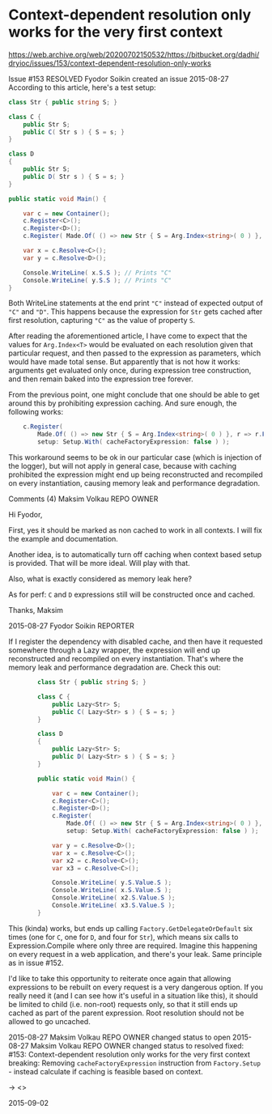 
# Context-dependent resolution only works for the very first context

https://web.archive.org/web/20200702150532/https://bitbucket.org/dadhi/dryioc/issues/153/context-dependent-resolution-only-works

Issue #153 RESOLVED
Fyodor Soikin created an issue 2015-08-27
According to this article, here's a test setup:

```c#
class Str { public string S; }

class C {
    public Str S;
    public C( Str s ) { S = s; }
}

class D
{
    public Str S;
    public D( Str s ) { S = s; }
}

public static void Main() {

    var c = new Container();
    c.Register<C>();
    c.Register<D>();
    c.Register( Made.Of( () => new Str { S = Arg.Index<string>( 0 ) }, r => r.Parent.ImplementationType.Name ) );

    var x = c.Resolve<C>();
    var y = c.Resolve<D>();

    Console.WriteLine( x.S.S ); // Prints "C"
    Console.WriteLine( y.S.S ); // Prints "C"
}
```

Both WriteLine statements at the end print `"C"` instead of expected output of `"C"` and `"D"`.
This happens because the expression for `Str` gets cached after first resolution, capturing `"C"` as the value of property `S`.

After reading the aforementioned article, I have come to expect that the values for `Arg.Index<T>` would be evaluated on each resolution given that particular request, and then passed to the expression as parameters, which would have made total sense.
But apparently that is not how it works: arguments get evaluated only once, during expression tree construction, and then remain baked into the expression tree forever.

From the previous point, one might conclude that one should be able to get around this by prohibiting expression caching. And sure enough, the following works:

```c#
    c.Register( 
        Made.Of( () => new Str { S = Arg.Index<string>( 0 ) }, r => r.Parent.ImplementationType.Name ),
        setup: Setup.With( cacheFactoryExpression: false ) );
```

This workaround seems to be ok in our particular case (which is injection of the logger), but will not apply in general case, because with caching prohibited the expression might end up being reconstructed and recompiled on every instantiation, causing memory leak and performance degradation.

Comments (4)
Maksim Volkau REPO OWNER

Hi Fyodor,

First, yes it should be marked as non cached to work in all contexts. I will fix the example and documentation.

Another idea, is to automatically turn off caching when context based setup is provided. That will be more ideal. Will play with that.

Also, what is exactly considered as memory leak here?

As for perf: `C` and `D` expressions still will be constructed once and cached.

Thanks,
Maksim

2015-08-27
Fyodor Soikin REPORTER

If I register the dependency with disabled cache, and then have it requested somewhere through a Lazy wrapper, the expression will end up reconstructed and recompiled on every instantiation.
That's where the memory leak and performance degradation are. Check this out:

```c#
        class Str { public string S; }

        class C {
            public Lazy<Str> S;
            public C( Lazy<Str> s ) { S = s; }
        }

        class D
        {
            public Lazy<Str> S;
            public D( Lazy<Str> s ) { S = s; }
        }

        public static void Main() {

            var c = new Container();
            c.Register<C>();
            c.Register<D>();
            c.Register( 
                Made.Of( () => new Str { S = Arg.Index<string>( 0 ) }, r => r.Parent.ToString() ),
                setup: Setup.With( cacheFactoryExpression: false ) );

            var y = c.Resolve<D>();
            var x = c.Resolve<C>();
            var x2 = c.Resolve<C>();
            var x3 = c.Resolve<C>();

            Console.WriteLine( y.S.Value.S );
            Console.WriteLine( x.S.Value.S );
            Console.WriteLine( x2.S.Value.S );
            Console.WriteLine( x3.S.Value.S );
        }
```
  
This (kinda) works, but ends up calling `Factory.GetDelegateOrDefault` six times (one for `C`, one for `D`, and four for `Str`), which means six calls to Expression.Compile where only three are required. Imagine this happening on every request in a web application, and there's your leak.
Same principle as in issue #152.

I'd like to take this opportunity to reiterate once again that allowing expressions to be rebuilt on every request is a very dangerous option.
If you really need it (and I can see how it's useful in a situation like this), it should be limited to child (i.e. non-root) requests only, so that it still ends up cached as part of the parent expression. Root resolution should not be allowed to go uncached.

2015-08-27
Maksim Volkau REPO OWNER
changed status to open
2015-08-27
Maksim Volkau REPO OWNER
changed status to resolved
fixed: #153: Context-dependent resolution only works for the very first context breaking: Removing `cacheFactoryExpression` instruction from `Factory.Setup` - instead calculate if caching is feasible based on context.

→ <<cset c7f73693e107>>

2015-09-02
